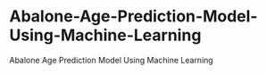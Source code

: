 # Abalone-Age-Prediction-Model-Using-Machine-Learning
Abalone Age Prediction Model Using Machine Learning
